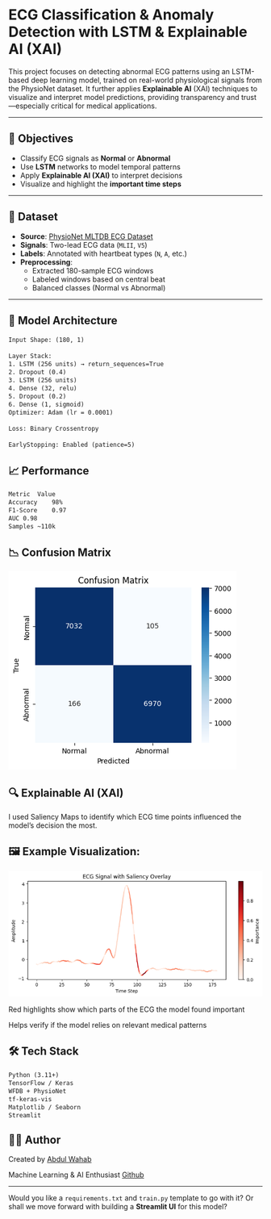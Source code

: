 #  ECG Classification & Anomaly Detection with LSTM & Explainable AI (XAI)

This project focuses on detecting abnormal ECG patterns using an LSTM-based deep learning model, trained on real-world physiological signals from the PhysioNet dataset. It further applies **Explainable AI** (XAI) techniques to visualize and interpret model predictions, providing transparency and trust—especially critical for medical applications.

---

## 📌 Objectives

- Classify ECG signals as **Normal** or **Abnormal**
- Use **LSTM** networks to model temporal patterns
- Apply **Explainable AI (XAI)** to interpret decisions
- Visualize and highlight the **important time steps**

---

## 📂 Dataset

- **Source**: [PhysioNet MLTDB ECG Dataset](https://physionet.org/)
- **Signals**: Two-lead ECG data (`MLII`, `V5`)
- **Labels**: Annotated with heartbeat types (`N`, `A`, etc.)
- **Preprocessing**:
  - Extracted 180-sample ECG windows
  - Labeled windows based on central beat
  - Balanced classes (Normal vs Abnormal)

---

## 🧠 Model Architecture

```
Input Shape: (180, 1)

Layer Stack:
1. LSTM (256 units) → return_sequences=True
2. Dropout (0.4)
3. LSTM (256 units)
4. Dense (32, relu)
5. Dropout (0.2)
6. Dense (1, sigmoid)
Optimizer: Adam (lr = 0.0001)

Loss: Binary Crossentropy

EarlyStopping: Enabled (patience=5)
```

## 📈 Performance
```
Metric	Value
Accuracy	98%
F1-Score	0.97
AUC	0.98
Samples	~110k
```

## 📉 Confusion Matrix

![Alt Text](/Outputs/confusion-matrix.png)

## 🔍 Explainable AI (XAI)
I used Saliency Maps to identify which ECG time points influenced the model’s decision the most.

## 🖼️ Example Visualization:

![Alt Text](/Outputs/important-points-in-ecg-with-saliency-overlay.png)

Red highlights show which parts of the ECG the model found important

Helps verify if the model relies on relevant medical patterns

## 🛠️ Tech Stack
```
Python (3.11+)
TensorFlow / Keras
WFDB + PhysioNet
tf-keras-vis
Matplotlib / Seaborn
Streamlit
```

## 🙋‍♂️ Author

Created by [Abdul Wahab](https://linkedin.com/in/abwahab07)

Machine Learning & AI Enthusiast
[Github](https://github.com/AbdulWahab740)


---

Would you like a `requirements.txt` and `train.py` template to go with it? Or shall we move forward with building a **Streamlit UI** for this model?
